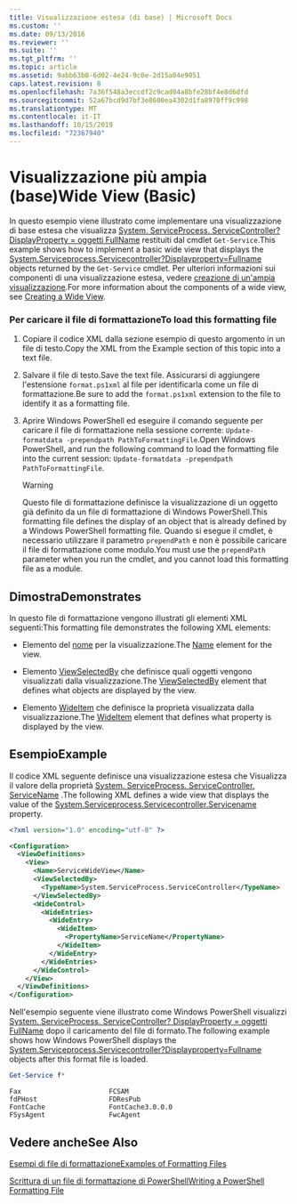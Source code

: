 ```yaml
---
title: Visualizzazione estesa (di base) | Microsoft Docs
ms.custom: ''
ms.date: 09/13/2016
ms.reviewer: ''
ms.suite: ''
ms.tgt_pltfrm: ''
ms.topic: article
ms.assetid: 9abb63b8-6d02-4e24-9c0e-2d15a04e9051
caps.latest.revision: 8
ms.openlocfilehash: 7a36f548a3eccdf2c9cad04a8bfe28bf4e8d6dfd
ms.sourcegitcommit: 52a67bcd9d7bf3e8600ea4302d1fa8970ff9c998
ms.translationtype: MT
ms.contentlocale: it-IT
ms.lasthandoff: 10/15/2019
ms.locfileid: "72367940"
---
```

# <a name="wide-view-basic"></a><span data-ttu-id="108e5-102">Visualizzazione più ampia (base)</span><span class="sxs-lookup"><span data-stu-id="108e5-102">Wide View (Basic)</span></span>

<span data-ttu-id="108e5-103">In questo esempio viene illustrato come implementare una visualizzazione di base estesa che visualizza [System. ServiceProcess. ServiceController? DisplayProperty = oggetti FullName](/dotnet/api/System.ServiceProcess.ServiceController) restituiti dal cmdlet `Get-Service`.</span><span class="sxs-lookup"><span data-stu-id="108e5-103">This example shows how to implement a basic wide view that displays the [System.Serviceprocess.Servicecontroller?Displayproperty=Fullname](/dotnet/api/System.ServiceProcess.ServiceController) objects returned by the `Get-Service` cmdlet.</span></span> <span data-ttu-id="108e5-104">Per ulteriori informazioni sui componenti di una visualizzazione estesa, vedere [creazione di un'ampia visualizzazione](./creating-a-wide-view.md).</span><span class="sxs-lookup"><span data-stu-id="108e5-104">For more information about the components of a wide view, see [Creating a Wide View](./creating-a-wide-view.md).</span></span>

### <a name="to-load-this-formatting-file"></a><span data-ttu-id="108e5-105">Per caricare il file di formattazione</span><span class="sxs-lookup"><span data-stu-id="108e5-105">To load this formatting file</span></span>

1. <span data-ttu-id="108e5-106">Copiare il codice XML dalla sezione esempio di questo argomento in un file di testo.</span><span class="sxs-lookup"><span data-stu-id="108e5-106">Copy the XML from the Example section of this topic into a text file.</span></span>

2. <span data-ttu-id="108e5-107">Salvare il file di testo.</span><span class="sxs-lookup"><span data-stu-id="108e5-107">Save the text file.</span></span> <span data-ttu-id="108e5-108">Assicurarsi di aggiungere l'estensione `format.ps1xml` al file per identificarla come un file di formattazione.</span><span class="sxs-lookup"><span data-stu-id="108e5-108">Be sure to add the `format.ps1xml` extension to the file to identify it as a formatting file.</span></span>

3. <span data-ttu-id="108e5-109">Aprire Windows PowerShell ed eseguire il comando seguente per caricare il file di formattazione nella sessione corrente: `Update-formatdata -prependpath PathToFormattingFile`.</span><span class="sxs-lookup"><span data-stu-id="108e5-109">Open Windows PowerShell, and run the following command to load the formatting file into the current session: `Update-formatdata -prependpath PathToFormattingFile`.</span></span>

   > [!WARNING]
   > <span data-ttu-id="108e5-110">Questo file di formattazione definisce la visualizzazione di un oggetto già definito da un file di formattazione di Windows PowerShell.</span><span class="sxs-lookup"><span data-stu-id="108e5-110">This formatting file defines the display of an object that is already defined by a Windows PowerShell formatting file.</span></span> <span data-ttu-id="108e5-111">Quando si esegue il cmdlet, è necessario utilizzare il parametro `prependPath` e non è possibile caricare il file di formattazione come modulo.</span><span class="sxs-lookup"><span data-stu-id="108e5-111">You must use the `prependPath` parameter when you run the cmdlet, and you cannot load this formatting file as a module.</span></span>

## <a name="demonstrates"></a><span data-ttu-id="108e5-112">Dimostra</span><span class="sxs-lookup"><span data-stu-id="108e5-112">Demonstrates</span></span>

<span data-ttu-id="108e5-113">In questo file di formattazione vengono illustrati gli elementi XML seguenti:</span><span class="sxs-lookup"><span data-stu-id="108e5-113">This formatting file demonstrates the following XML elements:</span></span>

- <span data-ttu-id="108e5-114">Elemento del [nome](./name-element-for-view-format.md) per la visualizzazione.</span><span class="sxs-lookup"><span data-stu-id="108e5-114">The [Name](./name-element-for-view-format.md) element for the view.</span></span>

- <span data-ttu-id="108e5-115">Elemento [ViewSelectedBy](./viewselectedby-element-format.md) che definisce quali oggetti vengono visualizzati dalla visualizzazione.</span><span class="sxs-lookup"><span data-stu-id="108e5-115">The [ViewSelectedBy](./viewselectedby-element-format.md) element that defines what objects are displayed by the view.</span></span>

- <span data-ttu-id="108e5-116">Elemento [WideItem](./wideitem-element-for-widecontrol-format.md) che definisce la proprietà visualizzata dalla visualizzazione.</span><span class="sxs-lookup"><span data-stu-id="108e5-116">The [WideItem](./wideitem-element-for-widecontrol-format.md) element that defines what property is displayed by the view.</span></span>

## <a name="example"></a><span data-ttu-id="108e5-117">Esempio</span><span class="sxs-lookup"><span data-stu-id="108e5-117">Example</span></span>

<span data-ttu-id="108e5-118">Il codice XML seguente definisce una visualizzazione estesa che Visualizza il valore della proprietà [System. ServiceProcess. ServiceController. ServiceName](/dotnet/api/System.ServiceProcess.ServiceController.ServiceName) .</span><span class="sxs-lookup"><span data-stu-id="108e5-118">The following XML defines a wide view that displays the value of the [System.Serviceprocess.Servicecontroller.Servicename](/dotnet/api/System.ServiceProcess.ServiceController.ServiceName) property.</span></span>

```xml
<?xml version="1.0" encoding="utf-8" ?>

<Configuration>
  <ViewDefinitions>
    <View>
      <Name>ServiceWideView</Name>
      <ViewSelectedBy>
        <TypeName>System.ServiceProcess.ServiceController</TypeName>
      </ViewSelectedBy>
      <WideControl>
        <WideEntries>
          <WideEntry>
            <WideItem>
              <PropertyName>ServiceName</PropertyName>
            </WideItem>
          </WideEntry>
        </WideEntries>
      </WideControl>
    </View>
  </ViewDefinitions>
</Configuration>
```

<span data-ttu-id="108e5-119">Nell'esempio seguente viene illustrato come Windows PowerShell visualizzi [System. ServiceProcess. ServiceController? DisplayProperty = oggetti FullName](/dotnet/api/System.ServiceProcess.ServiceController) dopo il caricamento del file di formato.</span><span class="sxs-lookup"><span data-stu-id="108e5-119">The following example shows how Windows PowerShell displays the [System.Serviceprocess.Servicecontroller?Displayproperty=Fullname](/dotnet/api/System.ServiceProcess.ServiceController) objects after this format file is loaded.</span></span>

```powershell
Get-Service f*
```

```output
Fax                      FCSAM
fdPHost                  FDResPub
FontCache                FontCache3.0.0.0
FSysAgent                FwcAgent
```

## <a name="see-also"></a><span data-ttu-id="108e5-120">Vedere anche</span><span class="sxs-lookup"><span data-stu-id="108e5-120">See Also</span></span>

[<span data-ttu-id="108e5-121">Esempi di file di formattazione</span><span class="sxs-lookup"><span data-stu-id="108e5-121">Examples of Formatting Files</span></span>](./examples-of-formatting-files.md)

[<span data-ttu-id="108e5-122">Scrittura di un file di formattazione di PowerShell</span><span class="sxs-lookup"><span data-stu-id="108e5-122">Writing a PowerShell Formatting File</span></span>](./writing-a-powershell-formatting-file.md)
